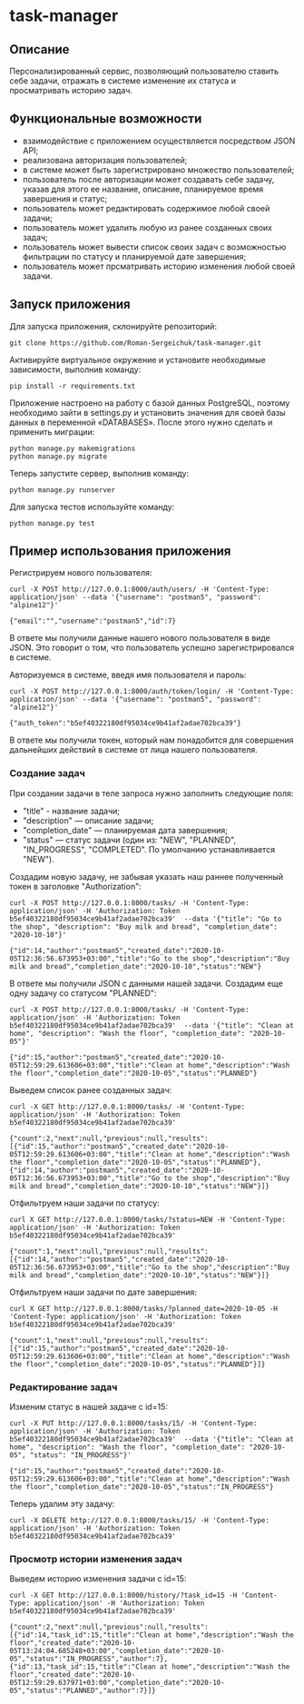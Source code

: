 # task-manager

## Описание
Персонализированный сервис, позволяющий пользователю ставить себе задачи, отражать в системе изменение их статуса и просматривать историю задач.

## Функциональные возможности

- взаимодействие с приложением осуществляется посредством JSON API;
- реализована авторизация пользователей; 
- в системе может быть зарегистрировано множество пользователей;
- пользователь после авторизации может создавать себе задачу, указав  для этого ее название, описание,  планируемое время завершения и статус;
- пользователь может редактировать содержимое любой своей задачи;
- пользователь может удалить любую из ранее созданных своих задач;
- пользователь может вывести список своих задач с возможностью фильтрации по статусу и планируемой дате завершения;
- пользователь может прсматривать историю изменения любой своей задачи.

## Запуск приложения

Для запуска приложения, склонируйте репозиторий:

    git clone https://github.com/Roman-Sergeichuk/task-manager.git

Активируйте виртуальное окружение и установите необходимые зависимости, выполнив команду:

    pip install -r requirements.txt
    
Приложение настроено на работу с базой данных PostgreSQL, поэтому необходимо зайти в settings.py и установить значения для своей базы данных в переменной «DATABASES».
После этого нужно сделать и применить миграции:

    python manage.py makemigrations
    python manage.py migrate
    
Теперь запустите сервер, выполнив команду:

    python manage.py runserver
    
Для запуска тестов используйте команду:

    python manage.py test
    
## Пример использования приложения

Регистрируем нового пользователя:

    curl -X POST http://127.0.0.1:8000/auth/users/ -H 'Content-Type: application/json' --data '{"username": "postman5", "password": "alpine12"}'
    
    {"email":"","username":"postman5","id":7}

В ответе мы получили данные нашего нового пользователя в виде JSON. Это говорит о том, что пользователь успешно зарегистрировался в системе.

Авторизуемся в системе, введя имя пользователя и пароль:

    curl -X POST http://127.0.0.1:8000/auth/token/login/ -H 'Content-Type: application/json' --data '{"username": "postman5", "password": "alpine12"}'
    
    {"auth_token":"b5ef40322180df95034ce9b41af2adae702bca39"}
    
В ответе мы получили токен, который нам понадобится для совершения дальнейших действий в системе от лица нашего пользователя.

### Создание задач
При создании задачи в теле запроса нужно заполнить следующие поля: 
- "title" - название задачи;
- "description" — описание задачи;
- "completion_date" — планируемая дата завершения;
- "status" — статус задачи (один из: "NEW", "PLANNED", "IN_PROGRESS", "COMPLETED". По умолчанию устанавливается "NEW").

Создадим новую задачу, не забывая указать наш раннее полученный токен в заголовке "Authorization":

    curl -X POST http://127.0.0.1:8000/tasks/ -H 'Content-Type: application/json' -H 'Authorization: Token b5ef40322180df95034ce9b41af2adae702bca39'  --data '{"title": "Go to the shop", "description": "Buy milk and bread", "completion_date": "2020-10-10"}'
    
    {"id":14,"author":"postman5","created_date":"2020-10-05T12:36:56.673953+03:00","title":"Go to the shop","description":"Buy milk and bread","completion_date":"2020-10-10","status":"NEW"}

В ответе мы получили JSON с данными нашей задачи.
Создадим еще одну задачу со статусом "PLANNED":

    curl -X POST http://127.0.0.1:8000/tasks/ -H 'Content-Type: application/json' -H 'Authorization: Token b5ef40322180df95034ce9b41af2adae702bca39'  --data '{"title": "Clean at home", "description": "Wash the floor", "completion_date": "2020-10-05"}'
    
    {"id":15,"author":"postman5","created_date":"2020-10-05T12:59:29.613606+03:00","title":"Clean at home","description":"Wash the floor","completion_date":"2020-10-05","status":"PLANNED"}
    
Выведем список ранее созданных задач:

    curl -X GET http://127.0.0.1:8000/tasks/ -H 'Content-Type: application/json' -H 'Authorization: Token b5ef40322180df95034ce9b41af2adae702bca39'
    
    {"count":2,"next":null,"previous":null,"results":[{"id":15,"author":"postman5","created_date":"2020-10-05T12:59:29.613606+03:00","title":"Clean at home","description":"Wash the floor","completion_date":"2020-10-05","status":"PLANNED"},{"id":14,"author":"postman5","created_date":"2020-10-05T12:36:56.673953+03:00","title":"Go to the shop","description":"Buy milk and bread","completion_date":"2020-10-10","status":"NEW"}]}

Отфильтруем наши задачи по статусу:

    curl X GET http://127.0.0.1:8000/tasks/?status=NEW -H 'Content-Type: application/json' -H 'Authorization: Token b5ef40322180df95034ce9b41af2adae702bca39'
    
    {"count":1,"next":null,"previous":null,"results":[{"id":14,"author":"postman5","created_date":"2020-10-05T12:36:56.673953+03:00","title":"Go to the shop","description":"Buy milk and bread","completion_date":"2020-10-10","status":"NEW"}]}
    
Отфильтруем наши задачи по дате завершения:

    curl X GET http://127.0.0.1:8000/tasks/?planned_date=2020-10-05 -H 'Content-Type: application/json' -H 'Authorization: Token b5ef40322180df95034ce9b41af2adae702bca39'
    
    {"count":1,"next":null,"previous":null,"results":[{"id":15,"author":"postman5","created_date":"2020-10-05T12:59:29.613606+03:00","title":"Clean at home","description":"Wash the floor","completion_date":"2020-10-05","status":"PLANNED"}]}
    
### Редактирование задач

Изменим статус в нашей задаче с id=15:

    curl -X PUT http://127.0.0.1:8000/tasks/15/ -H 'Content-Type: application/json' -H 'Authorization: Token b5ef40322180df95034ce9b41af2adae702bca39'  --data '{"title": "Clean at home", "description": "Wash the floor", "completion_date": "2020-10-05", "status": "IN_PROGRESS"}'
    
    {"id":15,"author":"postman5","created_date":"2020-10-05T12:59:29.613606+03:00","title":"Clean at home","description":"Wash the floor","completion_date":"2020-10-05","status":"IN_PROGRESS"}
    
Теперь удалим эту задачу:

    curl -X DELETE http://127.0.0.1:8000/tasks/15/ -H 'Content-Type: application/json' -H 'Authorization: Token b5ef40322180df95034ce9b41af2adae702bca39'
    
### Просмотр истории изменения задач

Выведем историю изменения задачи с id=15:

    curl -X GET http://127.0.0.1:8000/history/?task_id=15 -H 'Content-Type: application/json' -H 'Authorization: Token b5ef40322180df95034ce9b41af2adae702bca39'
    
    {"count":2,"next":null,"previous":null,"results":[{"id":14,"task_id":15,"title":"Clean at home","description":"Wash the floor","created_date":"2020-10-05T13:24:04.685248+03:00","completion_date":"2020-10-05","status":"IN_PROGRESS","author":7},{"id":13,"task_id":15,"title":"Clean at home","description":"Wash the floor","created_date":"2020-10-05T12:59:29.637971+03:00","completion_date":"2020-10-05","status":"PLANNED","author":7}]}